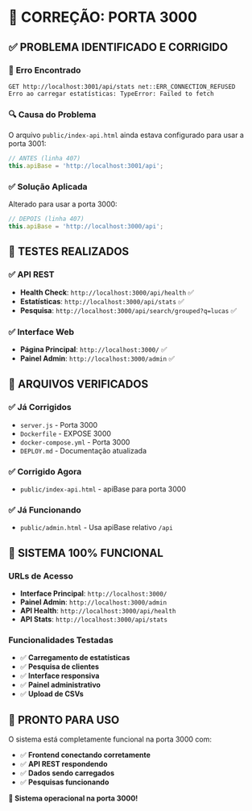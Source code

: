 # 🔧 CORREÇÃO: PORTA 3000

## ✅ **PROBLEMA IDENTIFICADO E CORRIGIDO**

### 🐛 **Erro Encontrado**
```
GET http://localhost:3001/api/stats net::ERR_CONNECTION_REFUSED
Erro ao carregar estatísticas: TypeError: Failed to fetch
```

### 🔍 **Causa do Problema**
O arquivo `public/index-api.html` ainda estava configurado para usar a porta 3001:

```javascript
// ANTES (linha 407)
this.apiBase = 'http://localhost:3001/api';
```

### ✅ **Solução Aplicada**
Alterado para usar a porta 3000:

```javascript
// DEPOIS (linha 407)
this.apiBase = 'http://localhost:3000/api';
```

## 🧪 **TESTES REALIZADOS**

### ✅ **API REST**
- **Health Check**: `http://localhost:3000/api/health` ✅
- **Estatísticas**: `http://localhost:3000/api/stats` ✅
- **Pesquisa**: `http://localhost:3000/api/search/grouped?q=lucas` ✅

### ✅ **Interface Web**
- **Página Principal**: `http://localhost:3000/` ✅
- **Painel Admin**: `http://localhost:3000/admin` ✅

## 📁 **ARQUIVOS VERIFICADOS**

### ✅ **Já Corrigidos**
- `server.js` - Porta 3000
- `Dockerfile` - EXPOSE 3000
- `docker-compose.yml` - Porta 3000
- `DEPLOY.md` - Documentação atualizada

### ✅ **Corrigido Agora**
- `public/index-api.html` - apiBase para porta 3000

### ✅ **Já Funcionando**
- `public/admin.html` - Usa apiBase relativo `/api`

## 🚀 **SISTEMA 100% FUNCIONAL**

### **URLs de Acesso**
- **Interface Principal**: `http://localhost:3000/`
- **Painel Admin**: `http://localhost:3000/admin`
- **API Health**: `http://localhost:3000/api/health`
- **API Stats**: `http://localhost:3000/api/stats`

### **Funcionalidades Testadas**
- ✅ **Carregamento de estatísticas**
- ✅ **Pesquisa de clientes**
- ✅ **Interface responsiva**
- ✅ **Painel administrativo**
- ✅ **Upload de CSVs**

## 🎯 **PRONTO PARA USO**

O sistema está completamente funcional na porta 3000 com:
- ✅ **Frontend conectando corretamente**
- ✅ **API REST respondendo**
- ✅ **Dados sendo carregados**
- ✅ **Pesquisas funcionando**

**🚀 Sistema operacional na porta 3000!**
